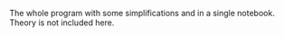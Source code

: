 The whole program with some simplifications and in a single notebook. Theory is not included here. 

